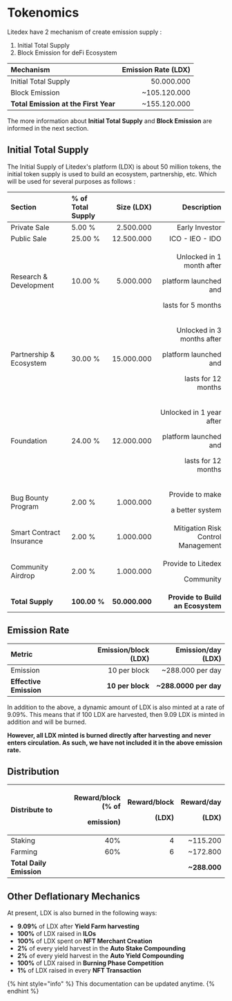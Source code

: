 # Tokenomics

Litedex have 2 mechanism of create emission supply :

1. Initial Total Supply
2. Block Emission for deFi Ecosystem

| **Mechanism** | **Emission Rate \(LDX\)** |
| :--- | ---: |
| Initial Total Supply | 50.000.000 |
| Block Emission | ~105.120.000 |
| **Total Emission at the First Year** | ~155.120.000 |

The more information about **Initial Total Supply** and **Block Emission** are informed in the next section.

## Initial Total Supply

The Initial Supply of Litedex's platform \(LDX\) is about 50 million tokens, the initial token supply is used to build an ecosystem, partnership, etc. Which will be used for several purposes as follows : 

<table>
  <thead>
    <tr>
      <th style="text-align:left"><b>Section</b>
      </th>
      <th style="text-align:left">% of Total Supply</th>
      <th style="text-align:right">Size (LDX)</th>
      <th style="text-align:right">Description</th>
    </tr>
  </thead>
  <tbody>
    <tr>
      <td style="text-align:left">Private Sale</td>
      <td style="text-align:left">5.00 %</td>
      <td style="text-align:right">2.500.000</td>
      <td style="text-align:right">Early Investor</td>
    </tr>
    <tr>
      <td style="text-align:left">Public Sale</td>
      <td style="text-align:left">25.00 %</td>
      <td style="text-align:right">12.500.000</td>
      <td style="text-align:right">ICO - IEO - IDO</td>
    </tr>
    <tr>
      <td style="text-align:left">Research &amp; Development</td>
      <td style="text-align:left">10.00 %</td>
      <td style="text-align:right">5.000.000</td>
      <td style="text-align:right">
        <p>Unlocked in 1 month after</p>
        <p>platform launched and</p>
        <p>lasts for 5 months</p>
      </td>
    </tr>
    <tr>
      <td style="text-align:left">Partnership &amp; Ecosystem</td>
      <td style="text-align:left">30.00 %</td>
      <td style="text-align:right">15.000.000</td>
      <td style="text-align:right">
        <p>Unlocked in 3 months after</p>
        <p>platform launched and</p>
        <p>lasts for 12 months</p>
      </td>
    </tr>
    <tr>
      <td style="text-align:left">Foundation</td>
      <td style="text-align:left">24.00 %</td>
      <td style="text-align:right">12.000.000</td>
      <td style="text-align:right">
        <p>Unlocked in 1 year after</p>
        <p>platform launched and</p>
        <p>lasts for 12 months</p>
      </td>
    </tr>
    <tr>
      <td style="text-align:left">Bug Bounty Program</td>
      <td style="text-align:left">2.00 %</td>
      <td style="text-align:right">1.000.000</td>
      <td style="text-align:right">
        <p>Provide to make</p>
        <p>a better system</p>
      </td>
    </tr>
    <tr>
      <td style="text-align:left">Smart Contract Insurance</td>
      <td style="text-align:left">2.00 %</td>
      <td style="text-align:right">1.000.000</td>
      <td style="text-align:right">Mitigation Risk Control Management</td>
    </tr>
    <tr>
      <td style="text-align:left">Community Airdrop</td>
      <td style="text-align:left">2.00 %</td>
      <td style="text-align:right">1.000.000</td>
      <td style="text-align:right">
        <p>Provide to Litedex</p>
        <p>Community</p>
      </td>
    </tr>
    <tr>
      <td style="text-align:left"><b>Total Supply</b>
      </td>
      <td style="text-align:left"><b>100.00 %</b>
      </td>
      <td style="text-align:right"><b>50.000.000</b>
      </td>
      <td style="text-align:right"><b>Provide to Build an Ecosystem</b>
      </td>
    </tr>
  </tbody>
</table>

## Emission Rate

| **Metric** | **Emission/block \(LDX\)** | **Emission/day \(LDX\)** |
| :--- | ---: | ---: |
| Emission | 10 per block | ~288.000 per day |
| **Effective Emission** | **10 per block** | **~288.0000 per day** |

In addition to the above, a dynamic amount of LDX is also minted at a rate of 9.09%. This means that if 100 LDX are harvested, then 9.09 LDX is minted in addition and will be burned.

**However, all LDX minted is burned directly after harvesting** **and never enters circulation. As such, we have not included it in the above emission rate.**

## Distribution

<table>
  <thead>
    <tr>
      <th style="text-align:left"><b>Distribute to</b>
      </th>
      <th style="text-align:right">
        <p><b>Reward/block (% of </b>
        </p>
        <p><b>emission)</b>
        </p>
      </th>
      <th style="text-align:right">
        <p><b>Reward/block </b>
        </p>
        <p><b>(LDX)</b>
        </p>
      </th>
      <th style="text-align:right">
        <p><b>Reward/day </b>
        </p>
        <p><b>(LDX)</b>
        </p>
      </th>
    </tr>
  </thead>
  <tbody>
    <tr>
      <td style="text-align:left">Staking</td>
      <td style="text-align:right">40%</td>
      <td style="text-align:right">4</td>
      <td style="text-align:right">~115.200</td>
    </tr>
    <tr>
      <td style="text-align:left">Farming</td>
      <td style="text-align:right">60%</td>
      <td style="text-align:right">6</td>
      <td style="text-align:right">~172.800</td>
    </tr>
    <tr>
      <td style="text-align:left"><b>Total Daily Emission</b>
      </td>
      <td style="text-align:right"></td>
      <td style="text-align:right"></td>
      <td style="text-align:right"><b>~288.000</b>
      </td>
    </tr>
  </tbody>
</table>

## **Other Deflationary Mechanics** <a id="other-deflationary-mechanics"></a>

At present, LDX is also burned in the following ways:

* **9.09%** of LDX after **Yield Farm harvesting**
* **100%** of LDX raised in **ILOs**
* **100%** of LDX spent on **NFT Merchant Creation** 
* **2%** of every yield harvest in the **Auto Stake Compounding**
* **2%** of every yield harvest in the **Auto Yield Compounding**
* **100%** of LDX raised in **Burning Phase Competition**
* **1%** of LDX raised in every **NFT Transaction** 

{% hint style="info" %}
This documentation can be updated anytime.
{% endhint %}

